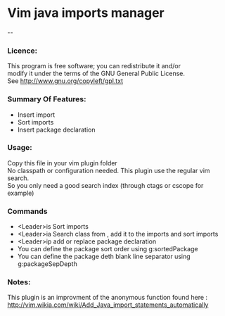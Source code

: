 # Vim java imports manager
--
### Licence:
This program is free software; you can redistribute it and/or  
modify it under the terms of the GNU General Public License.  
See http://www.gnu.org/copyleft/gpl.txt 
### Summary Of Features:
  * Insert import
  * Sort imports
  * Insert package declaration

### Usage:
  Copy this file in your vim plugin folder  
  No classpath or configuration needed. This plugin use the regular vim search.  
  So you only need a good search index (through ctags or cscope for example)
 
### Commands
  * &lt;Leader&gt;is Sort imports
  * &lt;Leader&gt;ia Search class from <cword>, add it to the imports and sort imports
  * &lt;Leader&gt;ip add or replace package declaration
  * You can define the package sort order using g:sortedPackage
  * You can define the package deth blank line separator using g:packageSepDepth

### Notes:
  This plugin is an improvment of the anonymous function found here :
  http://vim.wikia.com/wiki/Add_Java_import_statements_automatically
